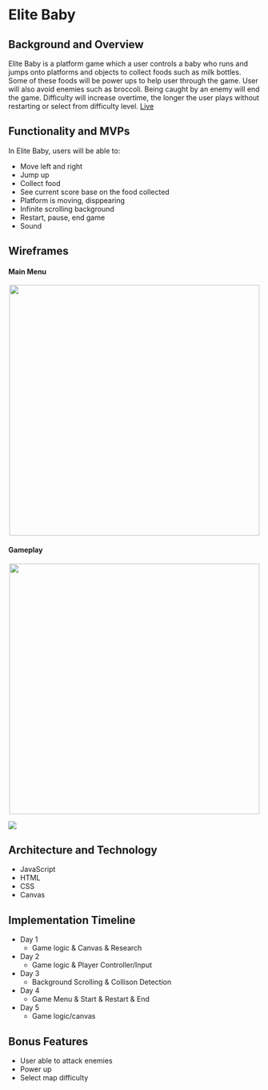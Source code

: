 # Elite Baby 

## Background and Overview
Elite Baby is a platform game which a user controls a baby who runs and jumps onto platforms and objects to collect foods such as milk bottles. Some of these foods will be power ups to help user through the game. User will also avoid enemies such as broccoli. Being caught by an enemy will end the game. Difficulty will increase overtime, the longer the user plays without restarting or select from difficulty level.
<a href="http://jianjiang.me/EliteBaby/">Live</a>

## Functionality and MVPs 

In Elite Baby, users will be able to:
  - Move left and right
  - Jump up 
  - Collect food
  - See current score base on the food collected
  - Platform is moving, disppearing
  - Infinite scrolling background
  - Restart, pause, end game
  - Sound

## Wireframes 

#### Main Menu
<p align=center>
<img src="https://user-images.githubusercontent.com/50147749/78211520-32c82b80-747b-11ea-9d7e-ff9e635e7cd6.png" width=500>
</p>

#### Gameplay

<p align=center>
<img src="https://user-images.githubusercontent.com/50147749/77349611-a8145d80-6d11-11ea-8b25-53984d4999b9.png" width=500>
</p>

<img src="src/images/elitebabyplay.gif">

## Architecture and Technology
- JavaScript
- HTML
- CSS
- Canvas

## Implementation Timeline 

- Day 1
    - Game logic & Canvas & Research
- Day 2
    - Game logic & Player Controller/Input
- Day 3
    - Background Scrolling & Collison Detection
- Day 4
    - Game Menu & Start & Restart & End
- Day 5
    - Game logic/canvas

## Bonus Features

- User able to attack enemies
- Power up
- Select map difficulty

